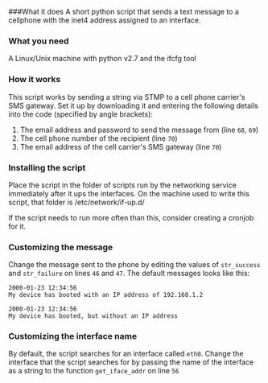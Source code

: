 ###What it does
A short python script that sends a text message to a cellphone with the inet4 address assigned to an interface.

### What you need
A Linux/Unix machine with python v2.7 and the ifcfg tool

### How it works
This script works by sending a string via STMP to a cell phone carrier's SMS gateway. Set it up by 
downloading it and entering the following details into the code (specified by angle brackets):

1. The email address and password to send the message from (line `68`, `69`)
2. The cell phone number of the recipient (line `70`)
3. The email address of the cell carrier's SMS gateway (line `70`)

### Installing the script
Place the script in the folder of scripts run by the networking service immediately after it ups the interfaces. On the machine used to write this script, that folder is /etc/network/if-up.d/

If the script needs to run more often than this, consider creating a cronjob for it.

### Customizing the message
Change the message sent to the phone by editing the values of `str_success` and `str_failure` on lines `46` and `47`.
The default messages looks like this:

    2000-01-23 12:34:56 
    My device has booted with an IP address of 192.168.1.2

    2000-01-23 12:34:56 
    My device has booted, but without an IP address
 
### Customizing the interface name
By default, the script searches for an interface called `eth0`. Change the interface that the script searches for by passing the name of the interface as a string to the function `get_iface_addr` on line `56`

